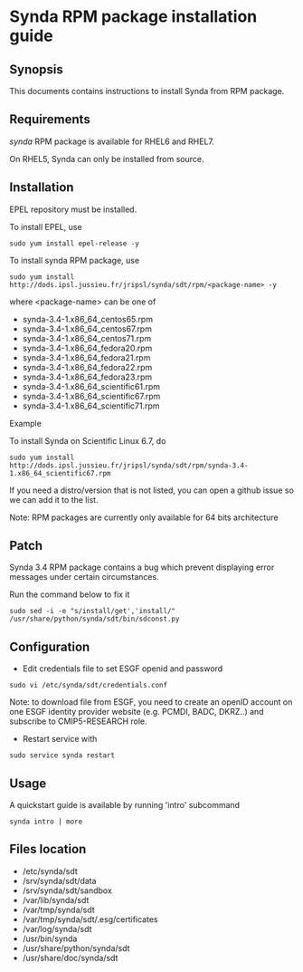 # Synda RPM package installation guide

## Synopsis

This documents contains instructions to install Synda from RPM package.

## Requirements

*synda* RPM package is available for RHEL6 and RHEL7.

On RHEL5, Synda can only be installed from source.

## Installation

EPEL repository must be installed.

To install EPEL, use

```
sudo yum install epel-release -y
```

To install synda RPM package, use

```
sudo yum install http://dods.ipsl.jussieu.fr/jripsl/synda/sdt/rpm/<package-name> -y
```

where &lt;package-name&gt; can be one of

* synda-3.4-1.x86_64_centos65.rpm
* synda-3.4-1.x86_64_centos67.rpm
* synda-3.4-1.x86_64_centos71.rpm
* synda-3.4-1.x86_64_fedora20.rpm
* synda-3.4-1.x86_64_fedora21.rpm
* synda-3.4-1.x86_64_fedora22.rpm
* synda-3.4-1.x86_64_fedora23.rpm
* synda-3.4-1.x86_64_scientific61.rpm
* synda-3.4-1.x86_64_scientific67.rpm
* synda-3.4-1.x86_64_scientific71.rpm

Example

To install Synda on Scientific Linux 6.7, do

```
sudo yum install http://dods.ipsl.jussieu.fr/jripsl/synda/sdt/rpm/synda-3.4-1.x86_64_scientific67.rpm 
```

If you need a distro/version that is not listed, you can open a github issue so we can add it to the list.

Note: RPM packages are currently only available for 64 bits architecture

## Patch

Synda 3.4 RPM package contains a bug which prevent displaying error messages under certain circumstances.

Run the command below to fix it

```
sudo sed -i -e "s/install/get','install/" /usr/share/python/synda/sdt/bin/sdconst.py
```

## Configuration

* Edit credentials file to set ESGF openid and password

```
sudo vi /etc/synda/sdt/credentials.conf
```

Note: to download file from ESGF, you need to create an openID account on one
ESGF identity provider website (e.g. PCMDI, BADC, DKRZ..) and subscribe to
CMIP5-RESEARCH role.

* Restart service with

```
sudo service synda restart
```

## Usage

A quickstart guide is available by running 'intro' subcommand

```
synda intro | more
```

## Files location

* /etc/synda/sdt
* /srv/synda/sdt/data
* /srv/synda/sdt/sandbox
* /var/lib/synda/sdt
* /var/tmp/synda/sdt
* /var/tmp/synda/sdt/.esg/certificates
* /var/log/synda/sdt
* /usr/bin/synda
* /usr/share/python/synda/sdt
* /usr/share/doc/synda/sdt
